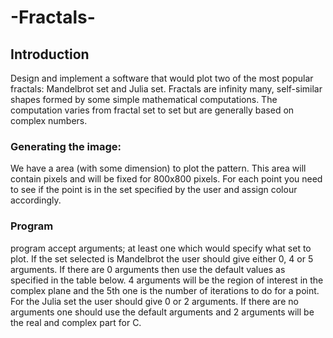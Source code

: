 # -Fractals-

## Introduction
Design and implement a software that would plot two of the most
popular fractals: Mandelbrot set and Julia set. 
Fractals are infinity many, self-similar shapes formed by some simple mathematical computations. The
computation varies from fractal set to set but are generally based on complex numbers. 

### Generating the image: 
We have a area (with some dimension) to plot the pattern. This area will
contain pixels and will be fixed for 800x800 pixels. For each point you need to see if the point is in the
set specified by the user and assign colour accordingly. 

### Program
program accept arguments; at least one which would specify what set to plot. If
the set selected is Mandelbrot the user should give either 0, 4 or 5 arguments. If there are 0 arguments
then use the default values as specified in the table below. 4 arguments will be the region of interest in
the complex plane and the 5th one is the number of iterations to do for a point. 
For the Julia set the user should give 0 or 2 arguments. If there are no arguments one should use the
default arguments and 2 arguments will be the real and complex part for C.
